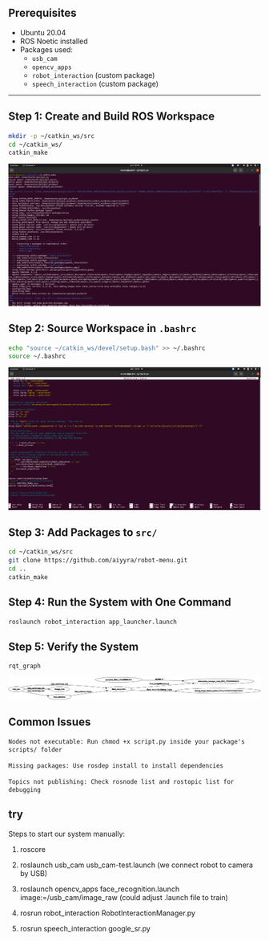 ## Prerequisites

- Ubuntu 20.04
- ROS Noetic installed
- Packages used:
  - `usb_cam`
  - `opencv_apps`
  - `robot_interaction` (custom package)
  - `speech_interaction` (custom package)

---

## Step 1: Create and Build ROS Workspace

```bash
mkdir -p ~/catkin_ws/src
cd ~/catkin_ws/
catkin_make
```
![ROS Workspace Build Screenshot](docs/catkinmake_output.PNG)

## Step 2: Source Workspace in `.bashrc`
```bash
echo "source ~/catkin_ws/devel/setup.bash" >> ~/.bashrc
source ~/.bashrc
```
![ROS Workspace Build Screenshot](docs/bash.PNG)

## Step 3: Add Packages to `src/`
```bash
cd ~/catkin_ws/src
git clone https://github.com/aiyyra/robot-menu.git
cd ..
catkin_make
```

## Step 4: Run the System with One Command
```bash
roslaunch robot_interaction app_launcher.launch
```

## Step 5: Verify the System
```bash
rqt_graph
```
![ROS Workspace Build Screenshot](docs/rosgraph.png)

## Common Issues

    Nodes not executable: Run chmod +x script.py inside your package's scripts/ folder

    Missing packages: Use rosdep install to install dependencies

    Topics not publishing: Check rosnode list and rostopic list for debugging

## try 
Steps to start our system manually:

1. roscore


2. roslaunch usb_cam usb_cam-test.launch (we connect robot to camera by USB)


3. roslaunch opencv_apps face_recognition.launch image:=/usb_cam/image_raw (could adjust .launch file to train) 


4. rosrun robot_interaction RobotInteractionManager.py


5. rosrun speech_interaction google_sr.py


